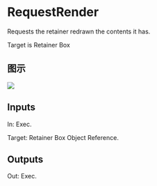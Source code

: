 # RequestRender

Requests the retainer redrawn the contents it has.

Target is Retainer Box

## 图示

![]($-20221218-20410740.png)

## Inputs

In: Exec.

Target: Retainer Box Object Reference.  

## Outputs

Out: Exec.

